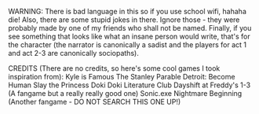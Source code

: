 WARNING:
There is bad language in this so if you use school wifi, hahaha die!
Also, there are some stupid jokes in there. Ignore those - they were probably made by one of my friends who shall not be named.
Finally, if you see something that looks like what an insane person would write, that's for the character
(the narrator is canonically a sadist and the players for act 1 and act 2-3 are canonically sociopaths).

CREDITS (There are no credits, so here's some cool games I took inspiration from):
Kyle is Famous
The Stanley Parable
Detroit: Become Human
Slay the Princess
Doki Doki Literature Club
Dayshift at Freddy's 1-3 (A fangame but a really really good one)
Sonic.exe Nightmare Beginning (Another fangame - DO NOT SEARCH THIS ONE UP!)
